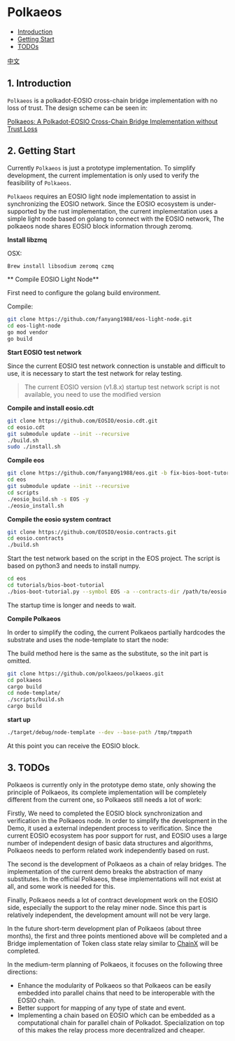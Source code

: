 # Polkaeos

- [Introduction](#1-introduction)
- [Getting Start](#2-getting-start)
- [TODOs](#3-todos)

[中文](https://github.com/polkaeos/polkaeos/blob/demo/README_zh.md)

## 1. Introduction

`Polkaeos` is a polkadot-EOSIO cross-chain bridge implementation with no loss of trust. The design scheme can be seen in:

 [Polkaeos: A Polkadot-EOSIO Cross-Chain Bridge Implementation without Trust Loss](https://github.com/polkaeos/polkaeos/blob/demo/desgin.md)

## 2. Getting Start

Currently `Polkaeos` is just a prototype implementation. To simplify development, the current implementation is only used to verify the feasibility of `Polkaeos`.

`Polkaeos` requires an EOSIO light node implementation to assist in synchronizing the EOSIO network. Since the EOSIO ecosystem is under-supported by the rust implementation, the current implementation uses a simple light node based on golang to connect with the EOSIO network, The polkaeos node shares EOSIO block information through zeromq.

**Install libzmq**

OSX:

```bash
Brew install libsodium zeromq czmq
```

** Compile EOSIO Light Node**

First need to configure the golang build environment.

Compile:

```bash
git clone https://github.com/fanyang1988/eos-light-node.git
cd eos-light-node
go mod vendor
go build
```

**Start EOSIO test network**

Since the current EOSIO test network connection is unstable and difficult to use, it is necessary to start the test network for relay testing.

> The current EOSIO version (v1.8.x) startup test network script is not available, you need to use the modified version

**Compile and install eosio.cdt**

```bash
git clone https://github.com/EOSIO/eosio.cdt.git
cd eosio.cdt
git submodule update --init --recursive
./build.sh
sudo ./install.sh
```

**Compile eos**

```bash
git clone https://github.com/fanyang1988/eos.git -b fix-bios-boot-tutorial
cd eos
git submodule update --init --recursive
cd scripts
./eosio_build.sh -s EOS -y
./eosio_install.sh
```

**Compile the eosio system contract**

```bash
git clone https://github.com/EOSIO/eosio.contracts.git
cd eosio.contracts
./build.sh
```

Start the test network based on the script in the EOS project. The script is based on python3 and needs to install numpy.

```bash
cd eos
cd tutorials/bios-boot-tutorial
./bios-boot-tutorial.py --symbol EOS -a --contracts-dir /path/to/eosio.contracts/build/contracts
```

The startup time is longer and needs to wait.

**Compile Polkaeos**

In order to simplify the coding, the current Polkaeos partially hardcodes the substrate and uses the node-template to start the node:

The build method here is the same as the substitute, so the init part is omitted.

```bash
git clone https://github.com/polkaeos/polkaeos.git
cd polkaeos
cargo build
cd node-template/
./scripts/build.sh
cargo build
```

**start up**

```bash
./target/debug/node-template --dev --base-path /tmp/tmppath
```

At this point you can receive the EOSIO block.

## 3. TODOs

Polkaeos is currently only in the prototype demo state, only showing the principle of Polkaeos, its complete implementation will be completely different from the current one, so Polkaeos still needs a lot of work:

Firstly, We need to completed the EOSIO block synchronization and verification in the Polkaeos node. In order to simplify the development in the Demo, it used a external independent process to verification.
Since the current EOSIO ecosystem has poor support for rust, and EOSIO uses a large number of independent design of basic data structures and algorithms, Polkaeos needs to perform related work independently based on rust.

The second is the development of Polkaeos as a chain of relay bridges. The implementation of the current demo breaks the abstraction of many substitutes. In the official Polkaeos, these implementations will not exist at all, and some work is needed for this.

Finally, Polkaeos needs a lot of contract development work on the EOSIO side, especially the support to the relay miner node. Since this part is relatively independent, the development amount will not be very large.

In the future short-term development plan of Polkaeos (about three months), the first and three points mentioned above will be completed and a Bridge implementation of Token class state relay similar to [ChainX](https://github.com/chainx-org/ChainX) will be completed.

In the medium-term planning of Polkaeos, it focuses on the following three directions:

- Enhance the modularity of Polkaeos so that Polkaeos can be easily embedded into parallel chains that need to be interoperable with the EOSIO chain.
- Better support for mapping of any type of state and event.
- Implementing a chain based on EOSIO which can be embedded as a computational chain for parallel chain of Polkadot. Specialization on top of this makes the relay process more decentralized and cheaper.
